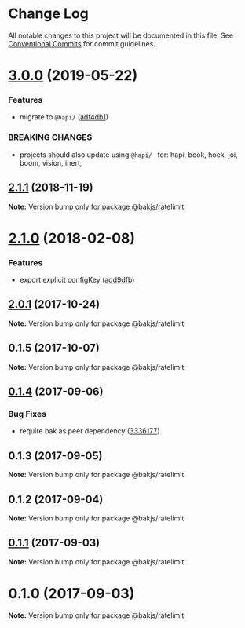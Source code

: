 # Change Log

All notable changes to this project will be documented in this file.
See [Conventional Commits](https://conventionalcommits.org) for commit guidelines.

# [3.0.0](https://github.com/bakjs/bak/compare/@bakjs/ratelimit@2.1.1...@bakjs/ratelimit@3.0.0) (2019-05-22)


### Features

* migrate to `@hapi/` ([adf4db1](https://github.com/bakjs/bak/commit/adf4db1))


### BREAKING CHANGES

* projects should also update using `@hapi/ ` for: hapi, book, hoek, joi, boom, vision, inert,





## [2.1.1](https://github.com/bakjs/bak/compare/@bakjs/ratelimit@0.1.4...@bakjs/ratelimit@2.1.1) (2018-11-19)

**Note:** Version bump only for package @bakjs/ratelimit





<a name="2.1.0"></a>
# [2.1.0](https://github.com/bakjs/plugins/compare/@bakjs/ratelimit@2.0.1...@bakjs/ratelimit@2.1.0) (2018-02-08)


### Features

* export explicit configKey ([add9dfb](https://github.com/bakjs/plugins/commit/add9dfb))




<a name="2.0.1"></a>
## [2.0.1](https://github.com/bakjs/plugins/compare/@bakjs/ratelimit@0.1.5...@bakjs/ratelimit@2.0.1) (2017-10-24)




**Note:** Version bump only for package @bakjs/ratelimit

<a name="0.1.5"></a>
## 0.1.5 (2017-10-07)




**Note:** Version bump only for package @bakjs/ratelimit

<a name="0.1.4"></a>
## [0.1.4](https://github.com/bakjs/bak/compare/@bakjs/ratelimit@0.1.3...@bakjs/ratelimit@0.1.4) (2017-09-06)


### Bug Fixes

* require bak as peer dependency ([3336177](https://github.com/bakjs/bak/commit/3336177))




<a name="0.1.3"></a>
## 0.1.3 (2017-09-05)




**Note:** Version bump only for package @bakjs/ratelimit

<a name="0.1.2"></a>
## 0.1.2 (2017-09-04)




**Note:** Version bump only for package @bakjs/ratelimit

<a name="0.1.1"></a>
## [0.1.1](https://github.com/bakjs/bak/compare/@bakjs/ratelimit@0.1.0...@bakjs/ratelimit@0.1.1) (2017-09-03)




**Note:** Version bump only for package @bakjs/ratelimit

<a name="0.1.0"></a>
# 0.1.0 (2017-09-03)




**Note:** Version bump only for package @bakjs/ratelimit
